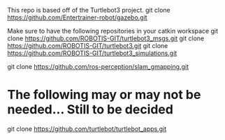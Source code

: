 This repo is based off of the Turtlebot3 project.
git clone https://github.com/Entertrainer-robot/gazebo.git

Make sure to have the following repositories in your catkin workspace
git clone https://github.com/ROBOTIS-GIT/turtlebot3_msgs.git
git clone https://github.com/ROBOTIS-GIT/turtlebot3.git
git clone https://github.com/ROBOTIS-GIT/turtlebot3_simulations.git

git clone https://github.com/ros-perception/slam_gmapping.git




# The following may or may not be needed... Still to be decided
git clone https://github.com/turtlebot/turtlebot_apps.git
